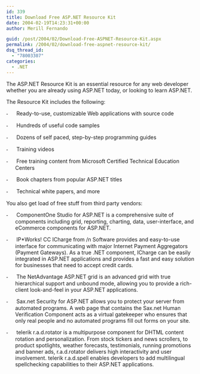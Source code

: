 ```yaml
---
id: 339
title: Download Free ASP.NET Resource Kit
date: 2004-02-19T14:23:31+00:00
author: Merill Fernando

guid: /post/2004/02/Download-Free-ASPNET-Resource-Kit.aspx
permalink: /2004/02/download-free-aspnet-resource-kit/
dsq_thread_id:
  - "78003307"
categories:
  - .NET
---
```

<body xmlns="http://www.w3.org/1999/xhtml">
    <div class="Section1">
        <p class="MsoNormal">
            The ASP.NET Resource Kit is an essential resource for any web developer whether you
            are already using ASP.NET today, or looking to learn ASP.NET.
        </p>
        <p class="MsoNormal">
            The Resource Kit includes the following:
        </p>
        <p class="MsoNormal" style='margin-left:.25in;text-indent:-.25in;mso-list:l0 level1 lfo1'><![if !supportLists]>
            <span style=';font-family:Verdana'><span style='mso-list:Ignore'>-<span style='font:7.0pt "Times New Roman"'>&#160;&#160;&#160;&#160;&#160;&#160;&#160;&#160;</span></span></span><![endif]> Ready-to-use,
            customizable Web applications with source code
        </p>
        <p class="MsoNormal" style='margin-left:.25in;text-indent:-.25in;mso-list:l0 level1 lfo1'><![if !supportLists]>
            <span style=';font-family:Verdana'><span style='mso-list:Ignore'>-<span style='font:7.0pt "Times New Roman"'>&#160;&#160;&#160;&#160;&#160;&#160;&#160;&#160;</span></span></span><![endif]> Hundreds
            of useful code samples
        </p>
        <p class="MsoNormal" style='margin-left:.25in;text-indent:-.25in;mso-list:l0 level1 lfo1'><![if !supportLists]>
            <span style=';font-family:Verdana'><span style='mso-list:Ignore'>-<span style='font:7.0pt "Times New Roman"'>&#160;&#160;&#160;&#160;&#160;&#160;&#160;&#160;</span></span></span><![endif]> Dozens
            of self paced, step-by-step programming guides
        </p>
        <p class="MsoNormal" style='margin-left:.25in;text-indent:-.25in;mso-list:l0 level1 lfo1'><![if !supportLists]>
            <span style=';font-family:Verdana'><span style='mso-list:Ignore'>-<span style='font:7.0pt "Times New Roman"'>&#160;&#160;&#160;&#160;&#160;&#160;&#160;&#160;</span></span></span><![endif]> Training
            videos
        </p>
        <p class="MsoNormal" style='margin-left:.25in;text-indent:-.25in;mso-list:l0 level1 lfo1'><![if !supportLists]>
            <span style=';font-family:Verdana'><span style='mso-list:Ignore'>-<span style='font:7.0pt "Times New Roman"'>&#160;&#160;&#160;&#160;&#160;&#160;&#160;&#160;</span></span></span><![endif]> Free
            training content from Microsoft Certified Technical Education Centers
        </p>
        <p class="MsoNormal" style='margin-left:.25in;text-indent:-.25in;mso-list:l0 level1 lfo1'><![if !supportLists]>
            <span style=';font-family:Verdana'><span style='mso-list:Ignore'>-<span style='font:7.0pt "Times New Roman"'>&#160;&#160;&#160;&#160;&#160;&#160;&#160;&#160;</span></span></span><![endif]> Book
            chapters from popular ASP.NET titles
        </p>
        <p class="MsoNormal" style='margin-left:.25in;text-indent:-.25in;mso-list:l0 level1 lfo1'><![if !supportLists]>
            <span style=';font-family:Verdana'><span style='mso-list:Ignore'>-<span style='font:7.0pt "Times New Roman"'>&#160;&#160;&#160;&#160;&#160;&#160;&#160;&#160;</span></span></span><![endif]> Technical
            white papers, and more
        </p>
        <p class="MsoNormal">
            You also get load of free stuff from third party vendors:
        </p>
        <p class="MsoNormal" style='margin-left:.25in;text-indent:-.25in;mso-list:l1 level1 lfo2'><![if !supportLists]>
            <span style=';font-family:Verdana'><span style='mso-list:Ignore'>-<span style='font:7.0pt "Times New Roman"'>&#160;&#160;&#160;&#160;&#160;&#160;&#160;&#160;</span></span></span><![endif]> ComponentOne
            Studio for ASP.NET is a comprehensive suite of components including grid, reporting,
            charting, data, user-interface, and eCommerce components for ASP.NET.
        </p>
        <p class="MsoNormal" style='margin-left:.25in;text-indent:-.25in;mso-list:l1 level1 lfo2'><![if !supportLists]>
            <span style=';font-family:Verdana'><span style='mso-list:Ignore'>-<span style='font:7.0pt "Times New Roman"'>&#160;&#160;&#160;&#160;&#160;&#160;&#160;&#160;</span></span></span><![endif]> IP*Works!
            CC ICharge from /n Software provides and easy-to-use interface for communicating with
            major Internet Payment Aggregators (Payment Gateways). As a true .NET component, ICharge
            can be easily integrated in ASP.NET applications and provides a fast and easy solution
            for businesses that need to accept credit cards.
        </p>
        <p class="MsoNormal" style='margin-left:.25in;text-indent:-.25in;mso-list:l1 level1 lfo2'><![if !supportLists]>
            <span style=';font-family:Verdana'><span style='mso-list:Ignore'>-<span style='font:7.0pt "Times New Roman"'>&#160;&#160;&#160;&#160;&#160;&#160;&#160;&#160;</span></span></span><![endif]> The
            NetAdvantage ASP.NET grid is an advanced grid with true hierarchical support and unbound
            mode, allowing you to provide a rich-client look-and-feel in your ASP.NET applications.&#160;
        </p>
        <p class="MsoNormal" style='margin-left:.25in;text-indent:-.25in;mso-list:l1 level1 lfo2'><![if !supportLists]>
            <span style=';font-family:Verdana'><span style='mso-list:Ignore'>-<span style='font:7.0pt "Times New Roman"'>&#160;&#160;&#160;&#160;&#160;&#160;&#160;&#160;</span></span></span><![endif]> Sax.net
            Security for ASP.NET allows you to protect your server from automated programs. A
            web page that contains the Sax.net Human Verification Component acts as a virtual
            gatekeeper who ensures that only real people and no automated programs fill out forms
            on your site.&#160;
        </p>
        <p class="MsoNormal" style='margin-left:.25in;text-indent:-.25in;mso-list:l1 level1 lfo2'><![if !supportLists]>
            <span style=';font-family:Verdana'><span style='mso-list:Ignore'>-<span style='font:7.0pt "Times New Roman"'>&#160;&#160;&#160;&#160;&#160;&#160;&#160;&#160;</span></span></span><![endif]> telerik
            r.a.d.rotator is a multipurpose component for DHTML content rotation and personalization.
            From stock tickers and news scrollers, to product spotlights, weather forecasts, testimonials,
            running promotions and banner ads, r.a.d.rotator delivers high interactivity and user
            involvement. telerik r.a.d.spell enables developers to add multilingual spellchecking
            capabilities to their ASP.NET applications.
        </p>
    </div>
</body>